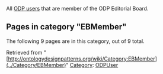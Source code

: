 All  [ODP users](../Category/ODPUser "Category:ODPUser") that are member of the ODP Editorial Board.





## Pages in category "EBMember"


The following 9 pages are in this category, out of 9 total.




Retrieved from "[http://ontologydesignpatterns.org/wiki/Category:EBMember](../Category/EBMember)"
 [Category](http://ontologydesignpatterns.org/wiki/Special:Categories "Special:Categories"): [ODPUser](../Category/ODPUser "Category:ODPUser")